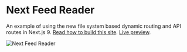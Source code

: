 # Next Feed Reader

An example of using the new file system based dynamic routing and API routes in Next.js 9. [Read how to build this site](https://reacttricks.com/exploring-next-9-dynamic-routing-and-api-routes). [Live preview](https://jscro.sse.codesandbox.io).

![Next Feed Reader](https://reacttricks.com/static/images/next-feed-reader.jpg)
